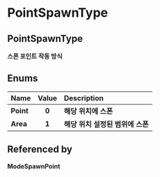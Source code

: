 # PointSpawnType

## **PointSpawnType**

**스폰 포인트 작동 방식**

 

## **Enums**

| **Name** | **Value** | **Description** |
| :--- | :---: | :--- |
| **Point** | **0** | **해당 위치에 스폰** |
| **Area** | **1** | **해당 위치 설정된 범위에 스폰** |

 

## **Referenced by**

**ModeSpawnPoint**

